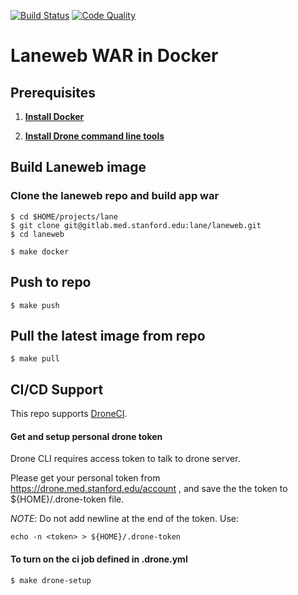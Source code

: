 [![Build Status](https://drone.med.stanford.edu/api/badges/lane/laneweb/status.svg)](https://drone.med.stanford.edu/lane/laneweb)
[![Code Quality](https://sonarqube.med.stanford.edu/api/project_badges/measure?project=lane%3Alaneweb&metric=alert_status)](https://sonarqube.med.stanford.edu/dashboard?id=lane:laneweb)

# Laneweb WAR in Docker

## Prerequisites

1. **[Install Docker](https://www.docker.com/products/docker)**

1. **[Install Drone command line tools](http://readme.drone.io/devs/cli/)**

## Build Laneweb image

### Clone the laneweb repo and build app war
    
```
$ cd $HOME/projects/lane
$ git clone git@gitlab.med.stanford.edu:lane/laneweb.git
$ cd laneweb

$ make docker
```

## Push to repo

```
$ make push
```

## Pull the latest image from repo

```
$ make pull
```
## CI/CD Support

This repo supports [DroneCI](https://drone.med.stanford.edu/lane/laneweb).

#### Get and setup personal drone token
Drone CLI requires access token to talk to drone server.

Please get your personal token from https://drone.med.stanford.edu/account , 
and save the the token to ${HOME}/.drone-token file. 

_NOTE_: Do not add newline at the end of the token. Use:

```
echo -n <token> > ${HOME}/.drone-token
```

#### To turn on the ci job defined in .drone.yml

```
$ make drone-setup
```